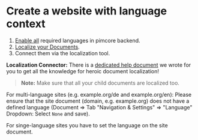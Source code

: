 # Create a website with language context

1. [Enable all](https://pimcore.com/docs/5.0.x/Multi_Language_i18n/index.html) required languages in pimcore backend.
2. [Localize your Documents](https://pimcore.com/docs/5.0.x/Multi_Language_i18n/Localize_your_Documents.html).
3. Connect them via the localization tool.

**Localization Connector:** There is a [dedicated help document](100_LocalizeDocuments.md) we wrote for you to get all the knowledge for heroic document localization!

> **Note:** Make sure that all your child documents are localized too.

For multi-language sites (e.g. example.org/de and example.org/en): Please ensure that the site document (domain, e.g. example.org) does not have a defined language (Document => Tab "Navigation & Settings" => "Language" Dropdown: Select `None` and save). 

For singe-language sites you have to set the language on the site document.